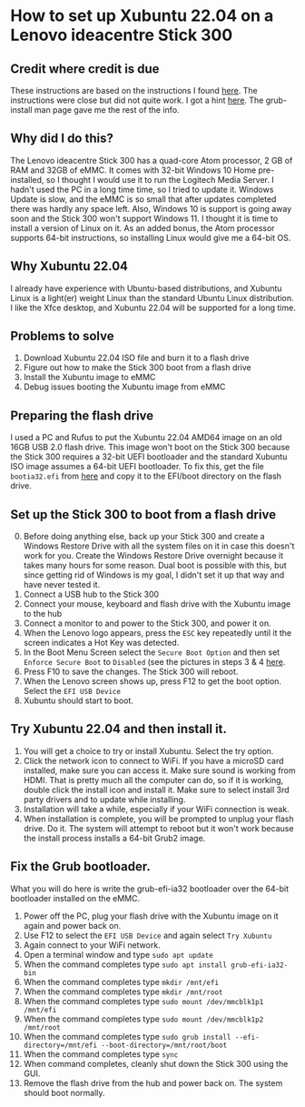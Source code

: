 # How to set up Xubuntu 22.04 on a Lenovo ideacentre Stick 300

## Credit where credit is due
These instructions are based on the instructions I found [here](https://medium.com/@realzedgoat/a-sorta-beginners-guide-to-installing-ubuntu-linux-on-32-bit-uefi-machines-d39b1d1961ec). The instructions were close but did not quite work. I got a
hint [here](https://unix.stackexchange.com/questions/405472/cannot-find-efi-directory-issue-with-grub-install). The grub-install man page
gave me the rest of the info.

## Why did I do this?
The Lenovo ideacentre Stick 300 has a quad-core Atom processor, 2 GB of RAM and 32GB of eMMC.
It comes with 32-bit Windows 10 Home pre-installed, so I thought I would use it to run the Logitech Media Server.
I hadn't used the PC in a long time time, so I tried to update it. Windows Update is slow, and the eMMC is so
small that after updates completed there was hardly any space left. Also, Windows 10 is support is going away soon
and the Stick 300 won't support Windows 11. I thought it is time to install a version of Linux on it. As an
added bonus, the Atom processor supports 64-bit instructions, so installing Linux would give me a 64-bit OS.

## Why Xubuntu 22.04
I already have experience with Ubuntu-based distributions, and Xubuntu Linux is a light(er) weight Linux than
the standard Ubuntu Linux distribution. I like the Xfce desktop, and Xubuntu 22.04 will be supported for a long time.

## Problems to solve

1. Download Xubuntu 22.04 ISO file and burn it to a flash drive
2. Figure out how to make the Stick 300 boot from a flash drive
3. Install the Xubuntu image to eMMC
4. Debug issues booting the Xubuntu image from eMMC

## Preparing the flash drive 

I used a PC and Rufus to put the Xubuntu 22.04 AMD64 image on an old 16GB USB 2.0 flash drive.
This image won't boot on the Stick 300 because the Stick 300 requires a 32-bit UEFI bootloader
and the standard Xubuntu ISO image assumes a 64-bit UEFI bootloader. To fix this, get
the file `bootia32.efi` from [here](https://github.com/hirotakaster/baytail-bootia32.efi/blob/master/bootia32.efi)
and copy it to the EFI/boot directory on the flash drive.

## Set up the Stick 300 to boot from a flash drive

0. Before doing anything else, back up your Stick 300 and create a Windows Restore Drive with all the system files on it in case this doesn't work for you. Create the Windows Restore Drive overnight because it takes many hours for some reason. Dual boot is possible with this, but since getting rid of Windows
is my goal, I didn't set it up that way and have never tested it.
1. Connect a USB hub to the Stick 300
2. Connect your mouse, keyboard and flash drive with the Xubuntu image to the hub
3. Connect a monitor to and power to the Stick 300, and power it on.
4. When the Lenovo logo appears, press the `ESC` key repeatedly until it the screen indicates a Hot Key was detected.
5. In the Boot Menu Screen select the `Secure Boot Option` and then set `Enforce Secure Boot` to `Disabled` (see the pictures
in steps 3 & 4 [here](https://support.lenovo.com/us/en/solutions/ht118103-flash-bios-with-uefi-tool-ideacentre-stick-300).
6. Press F10 to save the changes. The Stick 300 will reboot.
7. When the Lenovo screen shows up, press F12 to get the boot option. Select the `EFI USB Device`
8. Xubuntu should start to boot.

## Try Xubuntu 22.04 and then install it.

1. You will get a choice to try or install Xubuntu. Select the try option.
2. Click the network icon to connect to WiFi. If you have a microSD card installed, make sure you
can access it. Make sure sound is working from HDMI. That is pretty much all the computer can do,
so if it is working, double click the install icon and install it. Make sure to select
install 3rd party drivers and to update while installing.
3. Installation will take a while, especially if your WiFi connection is weak.
4. When installation is complete, you will be prompted to unplug your flash drive. Do it.
The system will attempt to reboot but it won't work because the install process installs a 64-bit Grub2 image.

## Fix the Grub bootloader.

What you will do here is write the grub-efi-ia32 bootloader over the 64-bit bootloader installed on the eMMC.

1. Power off the PC, plug your flash drive with the Xubuntu image on it again and power back on.
2. Use F12 to select the `EFI USB Device` and again select `Try Xubuntu`
3. Again connect to your WiFi network.
4. Open a terminal window and type `sudo apt update`
5. When the command completes type `sudo apt install grub-efi-ia32-bin`
6. When the command completes type `mkdir /mnt/efi`
7. When the command completes type `mkdir /mnt/root`
8. When the command completes type `sudo mount /dev/mmcblk1p1 /mnt/efi`
9. When the command completes type `sudo mount /dev/mmcblk1p2 /mnt/root`
10. When the command completes type `sudo grub install --efi-directory=/mnt/efi --boot-directory=/mnt/root/boot`
11. When the command completes type `sync`
12. When command completes, cleanly shut down the Stick 300 using the GUI.
13. Remove the flash drive from the hub and power back on. The system should boot normally.
